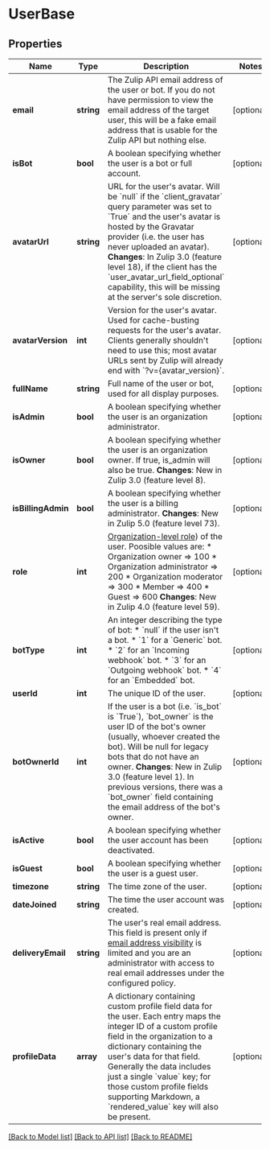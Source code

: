# UserBase

## Properties
Name | Type | Description | Notes
------------ | ------------- | ------------- | -------------
**email** | **string** | The Zulip API email address of the user or bot.  If you do not have permission to view the email address of the target user, this will be a fake email address that is usable for the Zulip API but nothing else. | [optional] 
**isBot** | **bool** | A boolean specifying whether the user is a bot or full account. | [optional] 
**avatarUrl** | **string** | URL for the user&#39;s avatar.  Will be &#x60;null&#x60; if the &#x60;client_gravatar&#x60; query parameter was set to &#x60;True&#x60; and the user&#39;s avatar is hosted by the Gravatar provider (i.e. the user has never uploaded an avatar).  **Changes**: In Zulip 3.0 (feature level 18), if the client has the &#x60;user_avatar_url_field_optional&#x60; capability, this will be missing at the server&#39;s sole discretion. | [optional] 
**avatarVersion** | **int** | Version for the user&#39;s avatar.  Used for cache-busting requests for the user&#39;s avatar.  Clients generally shouldn&#39;t need to use this; most avatar URLs sent by Zulip will already end with &#x60;?v&#x3D;{avatar_version}&#x60;. | [optional] 
**fullName** | **string** | Full name of the user or bot, used for all display purposes. | [optional] 
**isAdmin** | **bool** | A boolean specifying whether the user is an organization administrator. | [optional] 
**isOwner** | **bool** | A boolean specifying whether the user is an organization owner. If true, is_admin will also be true.  **Changes**: New in Zulip 3.0 (feature level 8). | [optional] 
**isBillingAdmin** | **bool** | A boolean specifying whether the user is a billing administrator.  **Changes**: New in Zulip 5.0 (feature level 73). | [optional] 
**role** | **int** | [Organization-level role](/help/roles-and-permissions)) of the user. Poosible values are:  * Organization owner &#x3D;&gt; 100 * Organization administrator &#x3D;&gt; 200 * Organization moderator &#x3D;&gt; 300 * Member &#x3D;&gt; 400 * Guest &#x3D;&gt; 600  **Changes**: New in Zulip 4.0 (feature level 59). | [optional] 
**botType** | **int** | An integer describing the type of bot: * &#x60;null&#x60; if the user isn&#39;t a bot. * &#x60;1&#x60; for a &#x60;Generic&#x60; bot. * &#x60;2&#x60; for an &#x60;Incoming webhook&#x60; bot. * &#x60;3&#x60; for an &#x60;Outgoing webhook&#x60; bot. * &#x60;4&#x60; for an &#x60;Embedded&#x60; bot. | [optional] 
**userId** | **int** | The unique ID of the user. | [optional] 
**botOwnerId** | **int** | If the user is a bot (i.e. &#x60;is_bot&#x60; is &#x60;True&#x60;), &#x60;bot_owner&#x60; is the user ID of the bot&#39;s owner (usually, whoever created the bot).  Will be null for legacy bots that do not have an owner.  **Changes**: New in Zulip 3.0 (feature level 1).  In previous versions, there was a &#x60;bot_owner&#x60; field containing the email address of the bot&#39;s owner. | [optional] 
**isActive** | **bool** | A boolean specifying whether the user account has been deactivated. | [optional] 
**isGuest** | **bool** | A boolean specifying whether the user is a guest user. | [optional] 
**timezone** | **string** | The time zone of the user. | [optional] 
**dateJoined** | **string** | The time the user account was created. | [optional] 
**deliveryEmail** | **string** | The user&#39;s real email address.  This field is present only if [email address visibility](/help/restrict-visibility-of-email-addresses) is limited and you are an administrator with access to real email addresses under the configured policy. | [optional] 
**profileData** | **array** | A dictionary containing custom profile field data for the user. Each entry maps the integer ID of a custom profile field in the organization to a dictionary containing the user&#39;s data for that field.  Generally the data includes just a single &#x60;value&#x60; key; for those custom profile fields supporting Markdown, a &#x60;rendered_value&#x60; key will also be present. | [optional] 

[[Back to Model list]](../README.md#documentation-for-models) [[Back to API list]](../README.md#documentation-for-api-endpoints) [[Back to README]](../README.md)


